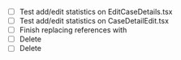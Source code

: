 - [ ] Test add/edit statistics on EditCaseDetails.tsx
- [ ] Test add/edit statistics on CaseDetailEdit.tsx
- [ ] Finish replacing <DateInput> references with <DateSelector>
- [ ] Delete <DateInput>
- [ ] Delete <DatePickerComponent>
